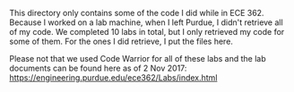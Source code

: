 This directory only contains some of the code I did while in ECE 362. Because I worked on a lab machine, when I left Purdue, I didn't retrieve all of my code. We completed 10 labs in total, but I only retrieved my code for some of them. For the ones I did retrieve, I put the files here.

Please not that we used Code Warrior for all of these labs and the lab documents can be found here as of 2 Nov 2017: https://engineering.purdue.edu/ece362/Labs/index.html
